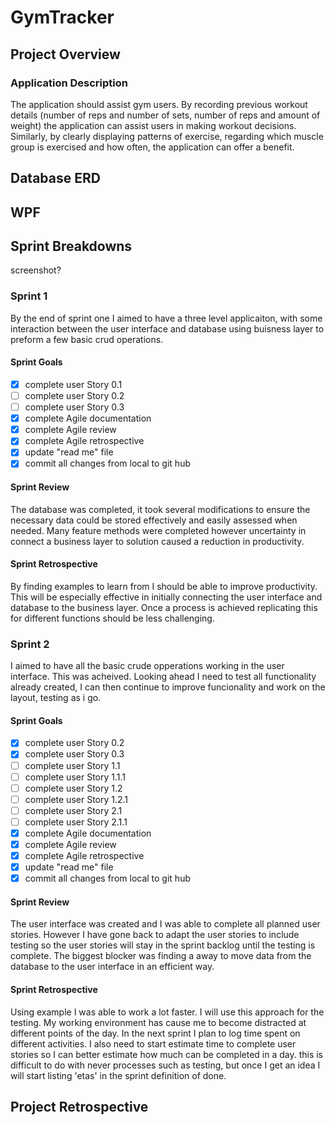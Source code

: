 # GymTracker

## Project Overview
### Application Description
The application should assist gym users. By recording previous workout details (number of reps and number of sets, number of reps and amount of weight) the application can assist users in making workout decisions. Similarly, by clearly displaying patterns of exercise, regarding which muscle group is exercised and how often, the application can offer a benefit.

## Database ERD

## WPF

## Sprint Breakdowns
screenshot?
### Sprint 1
By the end of sprint one I aimed to have a three level applicaiton, with some interaction between the user interface and database using  buisness layer to preform a few basic crud operations.
#### Sprint Goals
- [x] complete user Story 0.1
- [ ] complete user Story 0.2
- [ ] complete user Story 0.3
- [x] complete Agile documentation
- [x] complete Agile review
- [x] complete Agile retrospective 
- [x] update "read me" file
- [x] commit all changes from local to git hub
#### Sprint Review
The database was completed, it took several modifications to ensure the necessary data could be stored effectively and easily assessed when needed.
Many feature methods were completed however uncertainty in connect a business layer to solution caused a reduction in productivity.
#### Sprint Retrospective
By finding examples to learn from I should be able to improve productivity. This will be especially effective in initially connecting the user interface and database to the business layer. Once a process is achieved replicating this for different functions should be less challenging. 

### Sprint 2
I aimed to have all the basic crude opperations working in the user interface. This was acheived. Looking ahead I need to test all functionality already created, I can then continue to improve funcionality and work on the layout, testing as i go.
#### Sprint Goals
- [x] complete user Story 0.2
- [x] complete user Story 0.3
- [ ] complete user Story 1.1
- [ ] complete user Story 1.1.1
- [ ] complete user Story 1.2
- [ ] complete user Story 1.2.1
- [ ] complete user Story 2.1
- [ ] complete user Story 2.1.1
- [x] complete Agile documentation
- [x] complete Agile review
- [x] complete Agile retrospective 
- [x] update "read me" file
- [x] commit all changes from local to git hub
#### Sprint Review
The user interface was created and I was able to complete all planned user stories. However I have gone back to adapt the user stories to include testing so the user stories will stay in the sprint backlog until the testing is complete.
The biggest blocker was finding a away to move data from the database to the user interface in an efficient way.
#### Sprint Retrospective
Using example I was able to work a lot faster. I will use this approach for the testing.
My working environment has cause me to become distracted at different points of the day. In the next sprint I plan to log time spent on different activities.
I also need to start estimate time to complete user stories so I can better estimate how much can be completed in a day. this is difficult to do with never processes such as testing, but once I get an idea I will start listing 'etas' in the sprint definition of done.

## Project Retrospective
